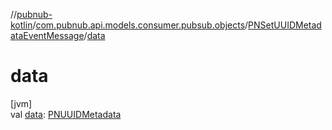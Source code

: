 //[pubnub-kotlin](../../../index.md)/[com.pubnub.api.models.consumer.pubsub.objects](../index.md)/[PNSetUUIDMetadataEventMessage](index.md)/[data](data.md)

# data

[jvm]\
val [data](data.md): [PNUUIDMetadata](../../com.pubnub.api.models.consumer.objects.uuid/-p-n-u-u-i-d-metadata/index.md)
